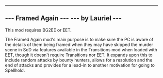 -------------------------------------------------
---               Framed Again                ---
---                by Lauriel                 ---
-------------------------------------------------

This mod requires BG2EE or EET.

The Framed Again mod's main purpose is to make sure the PC is aware of the details of them being framed when they may have skipped the murder scene in SoD via features available in the Transitions mod when loaded with EET, though it doesn't require Transitions nor EET.  It expands upon this to include random attacks by bounty hunters, allows for a resolution and the end of attacks and provides for a lead-in to another motivation for going to Spellhold. 
